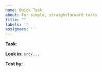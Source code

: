 ```yaml
---
name: Quick Task
about: For simple, straightforward tasks
title: ""
labels: ''
assignees: ''
---
```


**Task**: <!-- What needs to be done? -->

**Look in**: `src/...` <!-- Where to start -->

**Test by**: <!-- How to verify in browser -->